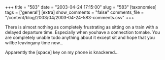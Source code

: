 +++
title = "583"
date = "2003-04-24 17:15:00"
slug = "583"
[taxonomies]
tags = ['general']
[extra]
show_comments = "false"
comments_file = "/content/blog/2003/04/2003-04-24-583-comments.csv"
+++

There is almost nothing as completely frustrating as sitting on a train with a delayed departure time. Especially when youhave a connection tomake. You are completely unable todo anything about it except sit and hope that you willbe leavingany time now…

<ins></ins>

Apparently the \[space\] key on my phone is knackered…
